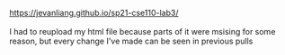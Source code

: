 https://jevanliang.github.io/sp21-cse110-lab3/
<br>
<br>
I had to reupload my html file because parts of it were msising for some reason, but every change I've made can be seen in previous pulls 
